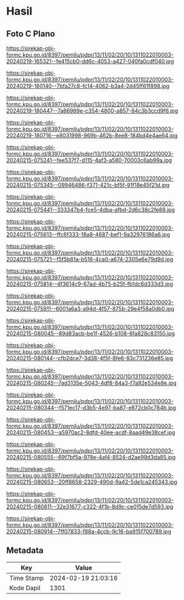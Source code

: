 # Hasil

## Foto C Plano

https://sirekap-obj-formc.kpu.go.id/8397/pemilu/pdpr/13/11/02/20/10/1311022010003-20240219-165321--fe415cb0-dd6c-4053-a427-040fa0cdf040.jpg

https://sirekap-obj-formc.kpu.go.id/8397/pemilu/pdpr/13/11/02/20/10/1311022010003-20240219-180140--7bfa27c8-fc14-4062-b3a4-2d45ff61f898.jpg

https://sirekap-obj-formc.kpu.go.id/8397/pemilu/pdpr/13/11/02/20/10/1311022010003-20240219-180447--7a86989e-c354-4800-a857-84c3b3ccd9f6.jpg

https://sirekap-obj-formc.kpu.go.id/8397/pemilu/pdpr/13/11/02/20/10/1311022010003-20240219-180716--e8031998-969b-462b-8ee8-184bd4e4ae64.jpg

https://sirekap-obj-formc.kpu.go.id/8397/pemilu/pdpr/13/11/02/20/10/1311022010003-20240215-075241--fee537f7-d115-4af3-a580-70003c6ab99a.jpg

https://sirekap-obj-formc.kpu.go.id/8397/pemilu/pdpr/13/11/02/20/10/1311022010003-20240215-075345--09946486-f371-421c-bf5f-91f18e45f21d.jpg

https://sirekap-obj-formc.kpu.go.id/8397/pemilu/pdpr/13/11/02/20/10/1311022010003-20240215-075441--333347b4-fce5-4dba-afbd-2d6c38c2fe88.jpg

https://sirekap-obj-formc.kpu.go.id/8397/pemilu/pdpr/13/11/02/20/10/1311022010003-20240215-075613--ffc6f333-18a8-4687-bef1-9a32976186a6.jpg

https://sirekap-obj-formc.kpu.go.id/8397/pemilu/pdpr/13/11/02/20/10/1311022010003-20240215-075721--f5f5b81a-b518-4ca0-a674-2305e6e79d9d.jpg

https://sirekap-obj-formc.kpu.go.id/8397/pemilu/pdpr/13/11/02/20/10/1311022010003-20240215-075814--4f3614c9-67ad-4b75-b25f-fb1dc6d333d3.jpg

https://sirekap-obj-formc.kpu.go.id/8397/pemilu/pdpr/13/11/02/20/10/1311022010003-20240215-075911--6001a6a3-a94d-4f57-875b-29e4f58a0db0.jpg

https://sirekap-obj-formc.kpu.go.id/8397/pemilu/pdpr/13/11/02/20/10/1311022010003-20240215-080045--89d83acb-be1f-4526-b108-6fa828c83150.jpg

https://sirekap-obj-formc.kpu.go.id/8397/pemilu/pdpr/13/11/02/20/10/1311022010003-20240215-080144--cfb2dce7-3d38-4f5f-8fe6-83c731236e85.jpg

https://sirekap-obj-formc.kpu.go.id/8397/pemilu/pdpr/13/11/02/20/10/1311022010003-20240215-080245--7ad3135e-5043-4df8-84a3-f7a92e534e8e.jpg

https://sirekap-obj-formc.kpu.go.id/8397/pemilu/pdpr/13/11/02/20/10/1311022010003-20240215-080344--f571ec17-d3b5-4e97-ba87-e872cb0c784b.jpg

https://sirekap-obj-formc.kpu.go.id/8397/pemilu/pdpr/13/11/02/20/10/1311022010003-20240215-080453--a5970ac2-8dfd-40ee-acdf-8aad49e38cef.jpg

https://sirekap-obj-formc.kpu.go.id/8397/pemilu/pdpr/13/11/02/20/10/1311022010003-20240215-080555--69f7bf5a-978e-4af4-8524-d2ae99d3da85.jpg

https://sirekap-obj-formc.kpu.go.id/8397/pemilu/pdpr/13/11/02/20/10/1311022010003-20240215-080653--20ff8658-2329-490d-9a42-5de1ca245343.jpg

https://sirekap-obj-formc.kpu.go.id/8397/pemilu/pdpr/13/11/02/20/10/1311022010003-20240215-080811--32e31677-c322-4f1b-8d9c-ce015de7d593.jpg

https://sirekap-obj-formc.kpu.go.id/8397/pemilu/pdpr/13/11/02/20/10/1311022010003-20240215-080914--7ff07833-f88a-4ccb-9c16-ba915f700789.jpg


## Metadata

| Key        | Value               |
| ---------- | ------------------- |
| Time Stamp | 2024-02-19 21:03:16 |
| Kode Dapil | 1301                |



